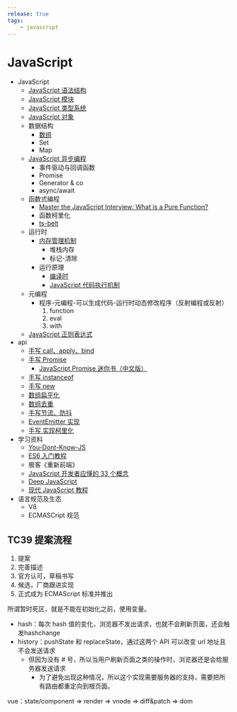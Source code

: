 ```yaml
---
release: true
tags:
	- javascript
---
```


# JavaScript

- JavaScript
  - [JavaScript 语法结构](./JavaScript%20语法结构.md)
  - [JavaScript 模块](./JavaScript%20模块.md)
  - [JavaScript 类型系统](./JavaScript%20类型系统.md)
  - [JavaScript 对象](./JavaScript%20对象.md)
  - 数据结构
    - [数组](./JavaScript%20数组%20API%20总结.md)
    - Set
    - Map
  - [JavaScript 异步编程](./JavaScript%20异步编程.md)
    - 事件驱动与回调函数
    - Promise
    - Generator & co
    - async/await
  - 函数式编程
    - [Master the JavaScript Interview: What is a Pure Function?](https://medium.com/javascript-scene/master-the-javascript-interview-what-is-a-pure-function-d1c076bec976#.kt48h2bfa)
    - 函数柯里化
    - [ts-belt](https://github.com/mobily/ts-belt)
  - 运行时
    - [内存管理机制](./JavaScript%20内存管理机制.md)
      - 堆栈内存
      - 标记-清除
    - 运行原理
      - [编译时](./JavaScript%20代码执行过程（编译时）.md)
      - [JavaScript 代码执行机制](./JavaScript%20代码执行机制.md)
  - 元编程
    - 程序-元编程-可以生成代码-运行时动态修改程序（反射编程或反射）
      1. function
      2. eval
      3. with
  - [JavaScript 正则表达式](./JavaScript%20正则表达式.md)
- api
  - [手写 call、apply、bind](https://github.com/laoergege/laoergege-blog/issues/79)
  - [手写 Promise](https://github.com/laoergege/laoergege-blog/issues/81)
    - [JavaScript Promise 迷你书（中文版）](http://liubin.org/promises-book/#introduction)
  - [手写 instanceof](https://github.com/laoergege/laoergege-blog/issues/74)
  - [手写 new](https://github.com/laoergege/laoergege-blog/issues/78)
  - [数组扁平化](https://github.com/laoergege/laoergege-blog/issues/64)
  - [数组去重](https://github.com/laoergege/laoergege-blog/issues/63)
  - [手写节流、防抖](https://github.com/laoergege/laoergege-blog/issues/83)
  - [EventEmitter 实现](https://github.com/laoergege/laoergege-blog/issues/84)
  - [手写 实现柯里化](https://github.com/laoergege/laoergege-blog/issues/87)
- 学习资料
  - [You-Dont-Know-JS](https://github.com/getify/You-Dont-Know-JS)
  - [ES6 入门教程](https://es6.ruanyifeng.com/)
  - 极客《重新前端》
  - [JavaScript 开发者应懂的 33 个概念](https://github.com/stephentian/33-js-concepts)
  - [Deep JavaScript](https://exploringjs.com/deep-js/toc.html)
  - [现代 JavaScript 教程](https://zh.javascript.info/)
- 语言规范及生态
  - V8
  - ECMASCript 规范


## TC39 提案流程

1. 提案
2. 完善描述
3. 官方认可，草稿书写
4. 候选，厂商跟进实现
5. 正式成为 ECMAScript 标准并推出



所谓暂时死区，就是不能在初始化之前，使用变量。

- hash：每次 hash 值的变化，浏览器不发出请求，也就不会刷新页面，还会触发hashchange
- history：pushState 和 replaceState，通过这两个 API 可以改变 url 地址且不会发送请求
  - 但因为没有 # 号，所以当用户刷新页面之类的操作时，浏览器还是会给服务器发送请求
    - 为了避免出现这种情况，所以这个实现需要服务器的支持，需要把所有路由都重定向到根页面。


vue：state/component => render => vnode => diff&patch => dom